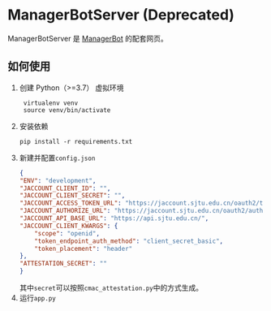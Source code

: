 # ManagerBotServer (Deprecated)

ManagerBotServer 是 [ManagerBot](https://github.com/dujiajun/ManagerBot) 的配套网页。

 ## 如何使用
 
 1. 创建 Python（>=3.7） 虚拟环境
     ```shell script
      virtualenv venv
      source venv/bin/activate
    ```
 2. 安装依赖
    ```shell script
    pip install -r requirements.txt
    ```
 3. 新建并配置`config.json`
    ```json
    {
    "ENV": "development",
    "JACCOUNT_CLIENT_ID": "",
    "JACCOUNT_CLIENT_SECRET": "",
    "JACCOUNT_ACCESS_TOKEN_URL": "https://jaccount.sjtu.edu.cn/oauth2/token",
    "JACCOUNT_AUTHORIZE_URL": "https://jaccount.sjtu.edu.cn/oauth2/authorize",
    "JACCOUNT_API_BASE_URL": "https://api.sjtu.edu.cn/",
    "JACCOUNT_CLIENT_KWARGS": {
        "scope": "openid",
        "token_endpoint_auth_method": "client_secret_basic",
        "token_placement": "header"
    },
    "ATTESTATION_SECRET": ""
    }
    ```
    其中`secret`可以按照`cmac_attestation.py`中的方式生成。
 4. 运行`app.py`
